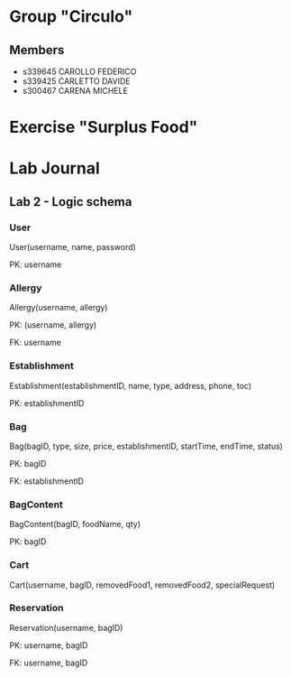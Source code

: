# Group "Circulo"

## Members
- s339645 CAROLLO FEDERICO
- s339425 CARLETTO DAVIDE
- s300467 CARENA MICHELE

# Exercise "Surplus Food"

# Lab Journal

## Lab 2 - Logic schema
### User

User(username, name, password)

PK: username


### Allergy

Allergy(username, allergy)

PK: (username, allergy)

FK: username

### Establishment

Establishment(establishmentID, name, type, address, phone, toc)

PK: establishmentID


### Bag
Bag(bagID, type, size, price, establishmentID, startTime, endTime, status)

PK: bagID

FK: establishmentID


### BagContent

BagContent(bagID, foodName, qty)

PK: bagID


### Cart

Cart(username, bagID, removedFood1, removedFood2, specialRequest)

### Reservation

Reservation(username, bagID)

PK: username, bagID

FK: username, bagID




